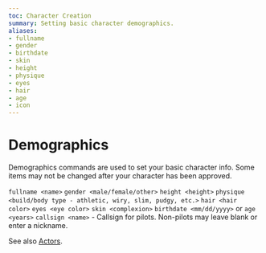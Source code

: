 ```yaml
---
toc: Character Creation
summary: Setting basic character demographics.
aliases:
- fullname
- gender
- birthdate
- skin
- height
- physique
- eyes
- hair
- age
- icon
---
```

# Demographics

Demographics commands are used to set your basic character info.  Some items may not be changed after your character has been approved.

`fullname <name>`
`gender <male/female/other>`
`height <height>`
`physique <build/body type - athletic, wiry, slim, pudgy, etc.>`
`hair <hair color>`
`eyes <eye color>`
`skin <complexion>`
`birthdate <mm/dd/yyyy>` or `age <years>`
`callsign <name>` - Callsign for pilots.  Non-pilots may leave blank or enter a nickname.

See also [Actors](/help/actors).
